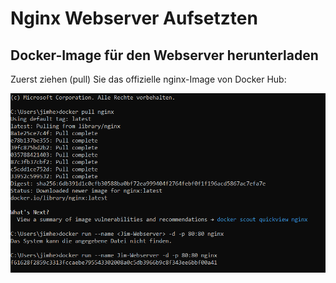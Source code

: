 # Nginx Webserver Aufsetzten

## Docker-Image für den Webserver herunterladen
Zuerst ziehen (pull) Sie das offizielle nginx-Image von Docker Hub:

![nginx-webserver](../Bilder/nginx-Webserver.PNG)
